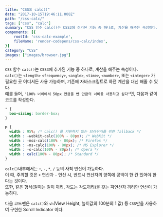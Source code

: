 ```yaml
---
title: "CSS의 calc()"
date: "2017-10-15T19:46:11.000Z"
path: "/css-calc/"
tags: ["css", "calc"]
summary: "CSS 함수 calc()는 CSS3에 추가된 기능 중 하나로, 계산을 해주는 속성이다.  calc()는 <length> <frequency>, <angle>, <time>, <number>, 또는 <integer> 가 필요한 곳 어디서든 사용 가능하며,"
components: [{
	rootId: 'css-calc-example',
	fileName: 'render-codepens/css-calc/index',
}]
category: "CSS"
images: ["images/browser.jpg"]
---
```


`CSS` 함수 `calc()`는 `CSS3`에 추가된 기능 중 하나로, 계산을 해주는 속성이다.<br />
`calc()`는 `<length>` `<frequency>`, `<angle>`, `<time>`, `<number>`, 또는 `<integer>` 가 필요한 곳 어디서든 사용 가능하며,
기존에 자바스크립트로 하던 계산을 대신 해줄 수 있다.<br />
예를 들어, `"100% 너비에서 50px 만큼을 뺀 만큼의 너비를 사용하고 싶다"`면, 다음과 같이 코드를 작성한다.

```css
* {
  box-sizing: border-box;
}

p {
  width : 95%; /* calc() 를 지원하지 않는 브라우저를 위한 fallback */
  width : -webkit-calc(100% - 80px); /* WebKit */
  width : -moz-calc(100% - 80px); /* Firefox */
  width : -ms-calc(100% - 80px); /* MS Explorer */
  width : -o-calc(100% - 80px); /* Opera */
  width : calc(100% - 80px); /* Standard */
}
```

`calc()`내부에서는 `+`, `-`, `*`, `/` 등의 사칙 연산이 가능하다.<br />
이 때, 주의할 것은 `+` 연산과 `-` 연산 시, 반드시 연산자의 양쪽에 공백이 한 칸 있어야 한다는 것이다.<br />
또한, 같은 형식(길이는 길이 끼리, 각도는 각도끼리)을 갖는 피연산자 끼리만 연산이 가능하다.

다음 코드펜은 `calc()`와 `vh`(View Height, 높이값의 100분의 1 값) 등 `CSS`만을 사용하여 구현한 Scroll Indicator 이다.

<div class="render-codepen" id="css-calc-example"></div>
